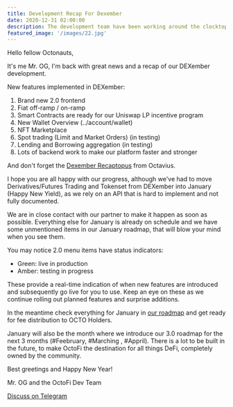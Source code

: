 ```yaml
---
title: Development Recap For Dexember
date: 2020-12-31 02:00:00
description: The development team have been working around the clocktopus eight days a week to have our platform ready for a Happy New Yield.
featured_image: '/images/22.jpg'
---
```


Hello fellow Octonauts,

It's me Mr. OG, I'm back with great news and a recap of our DEXember development.

New features implemented in DEXember:

1. Brand new 2.0 frontend 
2. Fiat off-ramp / on-ramp
3. Smart Contracts are ready for our Uniswap LP incentive program
4. New Wallet Overview (../account/wallet)
5. NFT Marketplace
6. Spot trading (Limit and Market Orders) (in testing)
7. Lending and Borrowing aggregation (in testing)
8. Lots of backend work to make our platform faster and stronger

And don't forget the [Dexember Recaptopus](https://octo.fi/blog/biz-recap-dec) from Octavius.

I hope you are all happy with our progress, although we've had to move Derivatives/Futures Trading and Tokenset from DEXember into January (Happy New Yield), as we rely on an API that is hard to implement and not fully documented. 

We are in close contact with our partner to make it happen as soon as possible. Everything else for January is already on schedule and we have some unmentioned items in our January roadmap, that will blow your mind when you see them. 

You may notice 2.0 menu items have status indicators:

- Green: live in production
- Amber: testing in progress

These provide a real-time indication of when new features are introduced and subsequently go live for you to use. Keep an eye on these as we continue rolling out planned features and surprise additions. 

In the meantime check everything for January in [our roadmap](https://docs.octo.fi/docs/roadmap) and get ready for fee distribution to OCTO Holders.

January will also be the month where we introduce our 3.0 roadmap for the next 3 months (#Feebruary, #Marching , #Appril). There is a lot to be built in the future, to make OctoFi the destination for all things DeFi, completely owned by the community.

Best greetings and Happy New Year!

Mr. OG and the OctoFi Dev Team 

<a href="https://tg.octo.fi" class="button--fill">Discuss on Telegram</a>
